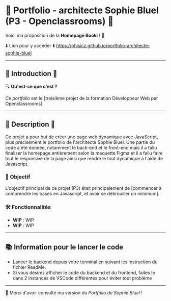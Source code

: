 # 🚀 Portfolio - architecte Sophie Bluel (P3 - Openclassrooms) 🚀

Voici ma proposition de la **Homepage Booki** ! 👋

⬇️ Lien pour y accéder ⬇️
https://phisicz.github.io/portfolio-architecte-sophie-bluel

---

## 📌 Introduction 📌

🔍 **Qu'est-ce que c'est ?**

*Ce portfolio* est le [troisième projet de la formation Développeur Web par Openclassrooms].

---

## 📖 Description 📖
Ce projet a pour but de créer une page web dynamique avec JavaScript, plus précisément le portfolio de l'architecte Sophie Bluel. Une partie du code a été donnée, notamment le back-end et le front-end mais il a fallu finaliser la homepage entièrement selon la maquette Figma et il a fallu faire tout le responsive de la page ainsi que rendre le tout dynamique à l'aide de Javascript. 

### 🎯 Objectif

L'objectif principal de ce projet (P3) était principalement de [commencer à comprendre les bases en Javascript, et avoir se débrouiller un minimum].

### 🛠️ Fonctionnalités

- **WIP** : WIP
- **WIP** : WIP

---
## 📚 Information pour le lancer le code

 - Lancer le backend depuis votre terminal en suivant les instruction du fichier ReadMe.
 - Si vous désirez afficher le code du backend et du frontend, faites le dans 2 instances de VSCode différentes pour éviter tout problème
---

🤝 Merci d'avoir consulté ma version du *Portfolio de Sophie Bluel* !